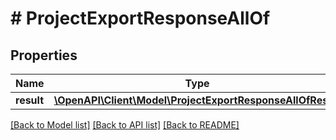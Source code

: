 # # ProjectExportResponseAllOf

## Properties

Name | Type | Description | Notes
------------ | ------------- | ------------- | -------------
**result** | [**\OpenAPI\Client\Model\ProjectExportResponseAllOfResult**](ProjectExportResponseAllOfResult.md) |  | [optional]

[[Back to Model list]](../../README.md#models) [[Back to API list]](../../README.md#endpoints) [[Back to README]](../../README.md)

